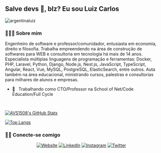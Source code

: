 <h2> Salve devs 👋, blz? Eu sou Luiz Carlos</h2>

<p align="left"> <img src="https://komarev.com/ghpvc/?username=argentinaluiz" alt="argentinaluiz" /> </p>

<h3> 👨🏻‍💻 Sobre mim </h3>

Engenheiro de software e professor/comunidador, entusiasta em economia, direito e filosofia. 
Trabalha empreendendo na área de construção de softwares para WEB e consultoria em tecnologia há mais de 14 anos.
Especialista múltiplas linguagens de programação e ferramentas: 
Docker, PHP, Laravel, Python, Django, Node.js, Nest.js, JavaScript, TypeScript, Angular, React, Vue, MySQL, PostgreSQL, ElasticSearch, entre outros.
Auta também na área educacional, ministrando cursos, palestras e consultorias para milhares de alunos e empresas.

- 💼 &nbsp; Trabalhando como CTO/Professor na School of Net/Code Education/Full Cycle

<br/>

[![AVS1508's GitHub Stats](https://github-readme-stats.vercel.app/api?username=argentinaluiz&show_icons=true&count_private=true)](https://github.com/argentinaluiz)

[![Top Langs](https://github-readme-stats.vercel.app/api/top-langs/?username=argentinaluiz&layout=compact&langs_count=10&count_private=true&include_all_commits=true&show_icons=true&theme=radical)](https://github.com/anuraghazra/github-readme-stats)

<h3> 🤝🏻 Conecte-se comigo </h3>

<p align="center">
<a href="https://about.me/carlosluiz"><img alt="Website" src="https://img.shields.io/badge/Website-https://about.me/carlosluiz-blue?style=flat-square&logo=google-chrome"></a>
<a href="https://www.linkedin.com/in/argentinaluiz/"><img alt="LinkedIn" src="https://img.shields.io/badge/LinkedIn-argentinaluiz-blue?style=flat-square&logo=linkedin"></a>
<a href="https://www.instagram.com/argentinaluiz/"><img alt="Instagram" src="https://img.shields.io/badge/Instagram-argentinaluiz-blue?style=flat-square&logo=instagram"></a>
  <a href="https://www.twitter.com/argentinaluiz/"><img alt="Twitter" src="https://img.shields.io/badge/Twitter-argentinaluiz-blue?style=flat-square&logo=twitter"></a>
</p>
